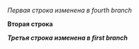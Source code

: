 *Первая строка изменена в fourth branch* 

**Вторая строка**

_**Третья строка изменена в first branch**_
